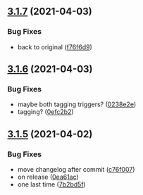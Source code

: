 ## [3.1.7](https://github.com/Badminton-Apps/core/compare/v3.1.6...v3.1.7) (2021-04-03)


### Bug Fixes

* back to original ([f76f6d9](https://github.com/Badminton-Apps/core/commit/f76f6d9979960797216966f3914805ea3bd76c78))



## [3.1.6](https://github.com/Badminton-Apps/core/compare/v3.1.5...v3.1.6) (2021-04-03)


### Bug Fixes

* maybe both tagging triggers? ([0238e2e](https://github.com/Badminton-Apps/core/commit/0238e2e15d33ef2159f686115536371c26e879ae))
* tagging? ([0efc2b2](https://github.com/Badminton-Apps/core/commit/0efc2b2fa6af5f4ad73fed17206518d45ffd387b))



## [3.1.5](https://github.com/Badminton-Apps/core/compare/v3.1.4...v3.1.5) (2021-04-02)


### Bug Fixes

* move changelog after commit ([c76f007](https://github.com/Badminton-Apps/core/commit/c76f007f2248e09febf275299599821e210da64c))
* on release ([0ea61ac](https://github.com/Badminton-Apps/core/commit/0ea61ac9b267c2c169406cacee7d7c5e4f56619a))
* one last time ([7b2bd5f](https://github.com/Badminton-Apps/core/commit/7b2bd5ff85a67c939a816b983b966b0230112114))



